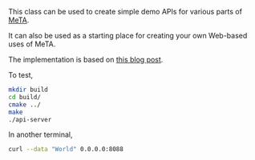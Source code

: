 This class can be used to create simple demo APIs for various parts of
[MeTA](https://meta-toolkit.org).

It can also be used as a starting place for creating your own Web-based uses of
MeTA.

The implementation is based on [this blog
post](http://kukuruku.co/hub/cpp/lightweight-http-server-in-less-than-40-lines-on-libevent-and-c-11).

To test,

```bash
mkdir build
cd build/
cmake ../
make
./api-server
```

In another terminal,

```bash
curl --data "World" 0.0.0.0:8088
```
